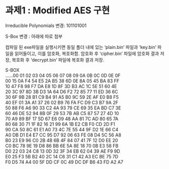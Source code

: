 # 과제1 : Modified AES 구현  
 
Irreducible Polynomials 변경: 101101001

S-Box 변경 : 아래에 따로 첨부

컴파일 된 exe파일을 실행시키면 동일 폴더
내에 있는 ‘plain.bin’ 파일과 ‘key.bin’ 파일을
읽어들이고, 이를 암호화, 복호화함. 암호화 후 ‘cipher.bin’ 파일에 암호화 결과 저장, 복호화 후 ‘decrypt.bin’ 파일에 복호화 결과 저장.


S-BOX  
......00	01	02	03	04	05	06	07	08	09	0A	0B	0C	0D	0E	0F  
00	15	0A	F4	54	E5	2A	B5	38	6D	0E	8A	05	45	BA	83	FF  
10	47	F8	98	F7	DA	E8	1D	8F	3D	B3	AC	1C	5E	51	60	4E  
20	3C	97	8D	3B	D3	1A	64	D6	F2	72	85	77	11	ED	36	6C  
30	6F	9B	28	B1	C9	B4	91	A5	B0	9C	59	2E	AF	E0	B8	F5  
40	EF	01	3A	A1	37	26	02	B9	76	FA	FC	D9	C3	B7	9A	2F  
50	88	F6	A6	90	33	C2	4A	93	79	CE	69	35	EA	BD	C7	3E  
60	46	DE	52	94	8B	0F	29	53	7B	AB	C5	87	57	27	4D	10  
70	A9	89	BF	17	5D	67	E6	09	48	AA	81	7C	AD	80	65	7A  
80	68	30	71	1F	82	16	21	99	6A	1B	E2	CB	F0	CD	2D	F1  
90	CA	50	8C	61	E1	A0	73	4C	7E	55	44	9F	D2	1E	66	C4  
A0	DB	D1	E4	E7	CC	95	D7	92	06	63	FE	08	D4	5C	56	A8  
B0	23	E9	96	C0	2B	4B	6B	4F	84	07	41	7F	12	D0	EE	20  
C0	BC	78	9E	19	D8	86	BB	6E	5A	8E	18	70	0B	E3	58	FB  
D0	22	03	24	C8	13	0D	32	3F	34	EB	62	04	39	AE	F9	9D  
E0	25	F3	5B	B2	40	2C	14	C6	31	C1	42	A3	EC	BE	75	7D  
F0	D5	74	A4	00	5F	DD	CF	0C	49	DC	DF	B6	43	FD	A2	A7  
